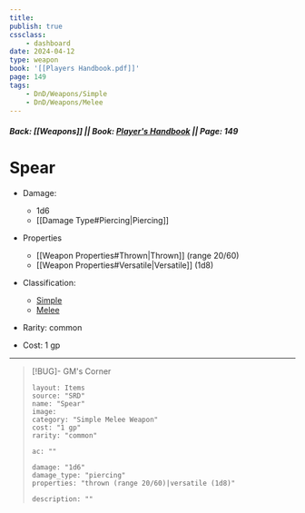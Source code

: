 ```yaml
---
title:
publish: true
cssclass:
    - dashboard
date: 2024-04-12
type: weapon
book: '[[Players Handbook.pdf]]'
page: 149
tags:
    - DnD/Weapons/Simple
    - DnD/Weapons/Melee
---
```


##### Back: [[Weapons]] || Book: [Player's Handbook](https://drive.google.com/drive/folders/1O5bhpYizcIT5xxAoLOuzCRht_PVS7VSG?usp=sharing) || Page: 149

# Spear


- Damage:
    - 1d6
	- [[Damage Type#Piercing|Piercing]]
- Properties
    - [[Weapon Properties#Thrown|Thrown]] (range 20/60)
    - [[Weapon Properties#Versatile|Versatile]] (1d8)

- Classification:
    - [Simple](https://benl0.github.io/The-Editors-Dungeon/tags/DnD/Weapons/Simple)
    - [Melee](https://benl0.github.io/The-Editors-Dungeon/tags/DnD/Weapons/Melee)
- Rarity: common
- Cost: 1 gp

> 

---

> [!BUG]- GM's Corner
>
> ```statblock
> layout: Items
> source: "SRD"
> name: "Spear"
> image: 
> category: "Simple Melee Weapon"
> cost: "1 gp"
> rarity: "common"
>
> ac: ""
>
> damage: "1d6"
> damage_type: "piercing"
> properties: "thrown (range 20/60)|versatile (1d8)"
>
> description: ""
> ```
